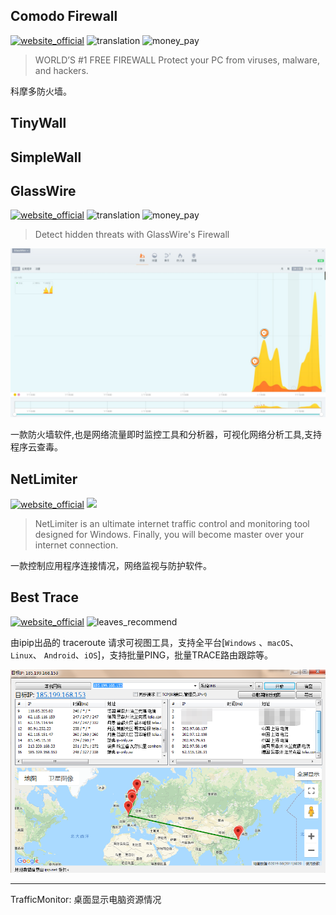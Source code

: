 ## Comodo Firewall
[![website_official](https://gitbook07.oss-cn-hangzhou.aliyuncs.com/website_official.svg)](https://personalfirewall.comodo.com/) ![translation](https://gitbook07.oss-cn-hangzhou.aliyuncs.com/translation.svg) ![money_pay](https://gitbook07.oss-cn-hangzhou.aliyuncs.com/money_pay.svg)

> WORLD’S #1 FREE FIREWALL
Protect your PC from viruses, malware, and hackers.

科摩多防火墙。

## TinyWall

## SimpleWall

## GlassWire

[![website_official](https://gitbook07.oss-cn-hangzhou.aliyuncs.com/website_official.svg)](https://www.glasswire.com/) ![translation](https://gitbook07.oss-cn-hangzhou.aliyuncs.com/translation.svg) ![money_pay](https://gitbook07.oss-cn-hangzhou.aliyuncs.com/money_pay.svg)

> Detect hidden threats with GlassWire's Firewall

![GlassWire](../../.gitbook/assets/z-system-network-glassware.jpg)

一款防火墙软件,也是网络流量即时监控工具和分析器，可视化网络分析工具,支持程序云查毒。

## NetLimiter
[![website_official](https://gitbook07.oss-cn-hangzhou.aliyuncs.com/website_official.svg)](https://www.netlimiter.com/) ![](https://img.shields.io/badge/Version-4.0.55-ff55bb.svg)

> NetLimiter is an ultimate internet traffic control and monitoring tool designed for Windows. Finally, you will become master over your internet connection.

一款控制应用程序连接情况，网络监视与防护软件。

## Best Trace
[![website_official](https://gitbook07.oss-cn-hangzhou.aliyuncs.com/website_official.svg)](https://www.ipip.net/product/client.html) ![leaves_recommend](https://gitbook07.oss-cn-hangzhou.aliyuncs.com/leaves_rec.svg)

由ipip出品的 traceroute 请求可视图工具，支持全平台[`Windows` 、`macOS`、 `Linux`、 `Android`、`iOS`]，支持批量PING，批量TRACE路由跟踪等。

![Best Trace](../../.gitbook/assets/z-system-network-ipip-besttrace.jpg)

----

 TrafficMonitor: 桌面显示电脑资源情况